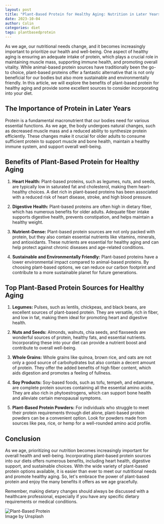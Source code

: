 ```yaml
---
layout: post
title: "Plant-Based Protein for Healthy Aging: Nutrition in Later Years"
date: 2023-10-04
author: Colin
categories: diet
tags: plantbasedprotein
---
```


As we age, our nutritional needs change, and it becomes increasingly important to prioritize our health and well-being. One aspect of healthy aging is ensuring an adequate intake of protein, which plays a crucial role in maintaining muscle mass, supporting immune health, and promoting overall vitality. While animal-based protein sources have traditionally been the go-to choice, plant-based proteins offer a fantastic alternative that is not only beneficial for our bodies but also more sustainable and environmentally friendly. In this article, we will explore the benefits of plant-based protein for healthy aging and provide some excellent sources to consider incorporating into your diet.

## The Importance of Protein in Later Years

Protein is a fundamental macronutrient that our bodies need for various essential functions. As we age, the body undergoes natural changes, such as decreased muscle mass and a reduced ability to synthesize protein efficiently. These changes make it crucial for older adults to consume sufficient protein to support muscle and bone health, maintain a healthy immune system, and support overall well-being.

## Benefits of Plant-Based Protein for Healthy Aging

1. **Heart Health:** Plant-based proteins, such as legumes, nuts, and seeds, are typically low in saturated fat and cholesterol, making them heart-healthy choices. A diet rich in plant-based proteins has been associated with a reduced risk of heart disease, stroke, and high blood pressure.

2. **Digestive Health:** Plant-based proteins are often high in dietary fiber, which has numerous benefits for older adults. Adequate fiber intake supports digestive health, prevents constipation, and helps maintain a healthy weight.

3. **Nutrient-Dense:** Plant-based protein sources are not only packed with protein, but they also contain essential nutrients like vitamins, minerals, and antioxidants. These nutrients are essential for healthy aging and can help protect against chronic diseases and age-related conditions.

4. **Sustainable and Environmentally Friendly:** Plant-based proteins have a lower environmental impact compared to animal-based proteins. By choosing plant-based options, we can reduce our carbon footprint and contribute to a more sustainable planet for future generations.

## Top Plant-Based Protein Sources for Healthy Aging

1. **Legumes:** Pulses, such as lentils, chickpeas, and black beans, are excellent sources of plant-based protein. They are versatile, rich in fiber, and low in fat, making them ideal for promoting heart and digestive health.

2. **Nuts and Seeds:** Almonds, walnuts, chia seeds, and flaxseeds are wonderful sources of protein, healthy fats, and essential nutrients. Incorporating these into your diet can provide a nutrient boost and contribute to overall well-being.

3. **Whole Grains:** Whole grains like quinoa, brown rice, and oats are not only a good source of carbohydrates but also contain a decent amount of protein. They offer the added benefits of high fiber content, which aids digestion and promotes a feeling of fullness.

4. **Soy Products:** Soy-based foods, such as tofu, tempeh, and edamame, are complete protein sources containing all the essential amino acids. They are also rich in phytoestrogens, which can support bone health and alleviate certain menopausal symptoms.

5. **Plant-Based Protein Powders:** For individuals who struggle to meet their protein requirements through diet alone, plant-based protein powders can be a convenient option. Look for powders made from sources like pea, rice, or hemp for a well-rounded amino acid profile.

## Conclusion

As we age, prioritizing our nutrition becomes increasingly important for overall health and well-being. Incorporating plant-based protein sources into our diets offers numerous benefits, including heart health, digestive support, and sustainable choices. With the wide variety of plant-based protein options available, it is easier than ever to meet our nutritional needs and promote healthy aging. So, let's embrace the power of plant-based protein and enjoy the many benefits it offers as we age gracefully.

Remember, making dietary changes should always be discussed with a healthcare professional, especially if you have any specific dietary requirements or medical conditions.

![Plant-Based Protein](https://source.unsplash.com/1600x900/?nutrition,healthy,aging)  
Image by Unsplash